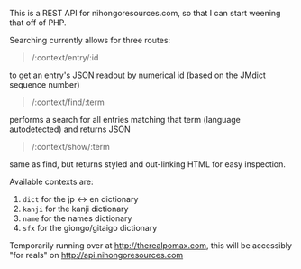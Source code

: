 This is a REST API for nihongoresources.com, so that I can
start weening that off of PHP.

Searching currently allows for three routes:

>  /:context/entry/:id

to get an entry's JSON readout by numerical id (based on the JMdict sequence number)

>  /:context/find/:term

performs a search for all entries matching that term (language autodetected) and returns JSON

>  /:context/show/:term

same as find, but returns styled and out-linking HTML for easy inspection.

Available contexts are:

1. `dict` for the jp <-> en dictionary
2. `kanji` for the kanji dictionary
3. `name` for the names dictionary
4. `sfx` for the giongo/gitaigo dictionary

Temporarily running over at http://therealpomax.com, this will
be accessibly "for reals" on http://api.nihongoresources.com
